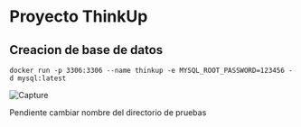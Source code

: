 # Proyecto ThinkUp

## Creacion de base de datos

`docker run -p 3306:3306 --name thinkup -e MYSQL_ROOT_PASSWORD=123456 -d mysql:latest`

![Capture](https://user-images.githubusercontent.com/63562181/233177588-f8093008-af77-45f4-a24c-992ff1839851.PNG)

Pendiente cambiar nombre del directorio de pruebas
